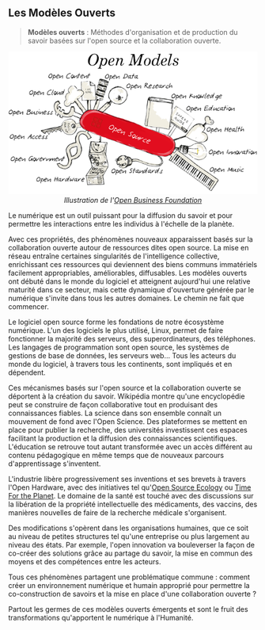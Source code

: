 ## Les Modèles Ouverts

> **Modèles ouverts** : Méthodes d'organisation et de production du savoir basées sur l'open source et la collaboration ouverte.

<p align="center" width="100%">
    <img src="/images/modele_ouverts.png">
    <br>
    <i>Illustration de l'<a href="https://openbusiness.world/index.html">Open Business Foundation</a></i>
</p>

Le numérique est un outil puissant pour la diffusion du savoir et pour permettre les interactions entre les individus à l'échelle de la planète.

Avec ces propriétés, des phénomènes nouveaux apparaissent basés sur la collaboration ouverte autour de ressources dites open source. La mise en réseau entraîne certaines singularités de l'intelligence collective, enrichissant ces ressources qui deviennent des biens communs immatériels facilement appropriables, améliorables, diffusables. Les modèles ouverts ont débuté dans le monde du logiciel et atteignent aujourd'hui une relative maturité dans ce secteur, mais cette dynamique d'ouverture générée par le numérique s'invite dans tous les autres domaines. Le chemin ne fait que commencer.

Le logiciel open source forme les fondations de notre écosystème numérique. L'un des logiciels le plus utilisé, Linux, permet de faire fonctionner la majorité des serveurs, des superordinateurs, des téléphones. Les langages de programmation sont open source, les systèmes de gestions de base de données, les serveurs web... Tous les acteurs du monde du logiciel, à travers tous les continents, sont impliqués et en dépendent.

Ces mécanismes basés sur l'open source et la collaboration ouverte se déportent à la création du savoir. Wikipédia montre qu'une encyclopédie peut se construire de façon collaborative tout en produisant des connaissances fiables. La science dans son ensemble connaît un mouvement de fond avec l'Open Science. Des plateformes se mettent en place pour publier la recherche, des universités investissent ces espaces facilitant la production et la diffusion des connaissances scientifiques. L'éducation se retrouve tout autant transformée avec un accès différent au contenu pédagogique en même temps que de nouveaux parcours d'apprentissage s'inventent.

L'industrie libère progressivement ses inventions et ses brevets à travers l'Open Hardware, avec des initiatives tel qu'[Open Source Ecology](https://www.opensourceecology.org/) ou [Time For the Planet](https://www.time-planet.com/fr). Le domaine de la santé est touché avec des discussions sur la libération de la propriété intellectuelle des médicaments, des vaccins, des manières nouvelles de faire de la recherche médicale s'organisent.

Des modifications s'opèrent dans les organisations humaines, que ce soit au niveau de petites structures tel qu'une entreprise ou plus largement au niveau des états. Par exemple, l'open innovation va bouleverser la façon de co-créer des solutions grâce au partage du savoir, la mise en commun des moyens et des compétences entre les acteurs.

Tous ces phénomènes partagent une problématique commune : comment créer un environnement numérique et humain approprié pour permettre la co-construction de savoirs et la mise en place d'une collaboration ouverte ?

Partout les germes de ces modèles ouverts émergents et sont le fruit des transformations qu'apportent le numérique à l'Humanité.

